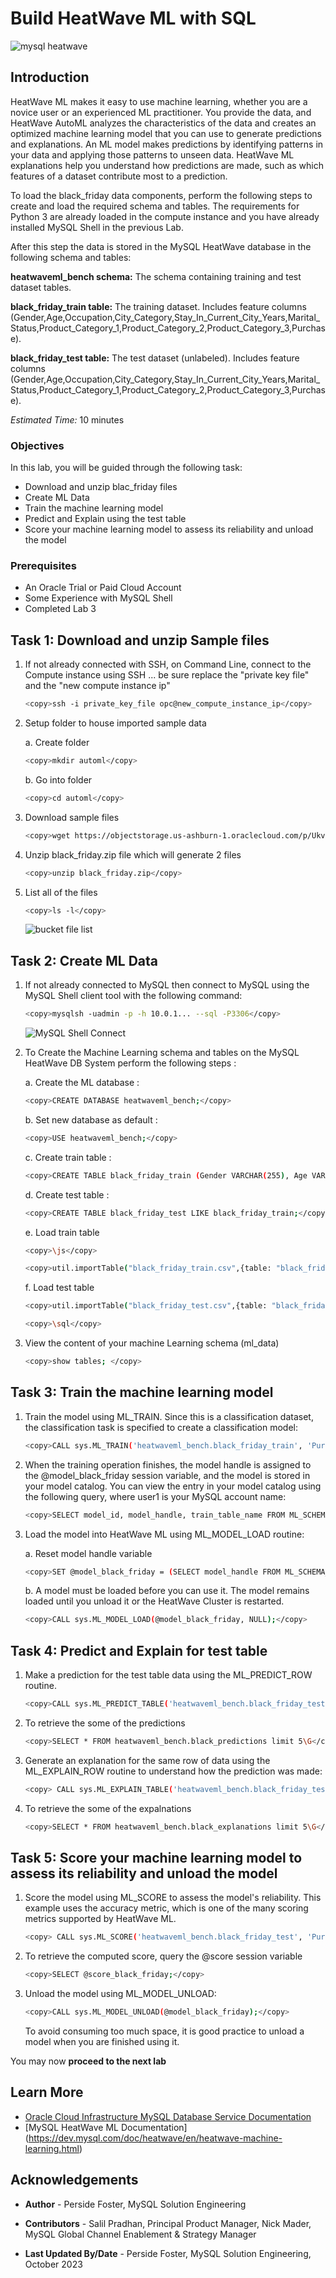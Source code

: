 # Build HeatWave ML with SQL

![mysql heatwave](./images/mysql-heatwave-logo.jpg "mysql heatwave")

## Introduction

HeatWave ML makes it easy to use machine learning, whether you are a novice user or an experienced ML practitioner. You provide the data, and HeatWave AutoML analyzes the characteristics of the data and creates an optimized machine learning model that you can use to generate predictions and explanations. An ML model makes predictions by identifying patterns in your data and applying those patterns to unseen data. HeatWave ML explanations help you understand how predictions are made, such as which features of a dataset contribute most to a prediction.

To load the black_friday data components, perform the following steps to create and load the required schema and tables. The requirements for Python 3 are already loaded in the compute instance and you have already installed MySQL Shell in the previous Lab.

After this step the data is stored in the MySQL HeatWave database in the following schema and tables:

**heatwaveml\_bench schema:** The schema containing training and test dataset tables.

**black\_friday\_train table:** The training dataset. Includes feature columns (Gender,Age,Occupation,City\_Category,Stay\_In\_Current\_City\_Years,Marital\_Status,Product\_Category\_1,Product\_Category\_2,Product\_Category\_3,Purchase).

**black\_friday\_test table:** The test dataset (unlabeled). Includes feature columns (Gender,Age,Occupation,City\_Category,Stay\_In\_Current\_City\_Years,Marital\_Status,Product\_Category\_1,Product\_Category\_2,Product\_Category\_3,Purchase).

_Estimated Time:_ 10 minutes

### Objectives

In this lab, you will be guided through the following task:

- Download and unzip blac_friday files
- Create ML Data
- Train the machine learning model
- Predict and Explain using the test table
- Score your machine learning model to assess its reliability and unload the model


### Prerequisites

- An Oracle Trial or Paid Cloud Account
- Some Experience with MySQL Shell
- Completed Lab 3

## Task 1: Download and unzip  Sample files

1. If not already connected with SSH, on Command Line, connect to the Compute instance using SSH ... be sure replace the  "private key file"  and the "new compute instance ip"

     ```bash
    <copy>ssh -i private_key_file opc@new_compute_instance_ip</copy>
     ```

2. Setup folder to house imported sample data

    a. Create folder

    ```bash
    <copy>mkdir automl</copy>
     ```

    b. Go into folder

    ```bash
    <copy>cd automl</copy>
     ```

3. Download sample files

    ```bash
    <copy>wget https://objectstorage.us-ashburn-1.oraclecloud.com/p/Ukv1g5qyvJK6asGvVoksGkUDIu8KaoVfmbhBzpmbRahXu7a2EmaVTJev2a-lHvUa/n/mysqlpm/b/mysql_customer_orders/o/black_friday.zip</copy>
     ```

4. Unzip black_friday.zip file which will generate 2 files

    ```bash
    <copy>unzip black_friday.zip</copy>
     ```

5. List all of the files

    ```bash
    <copy>ls -l</copy>
    ```

    ![bucket file list](./images/list_data_files.png "datafiles list")

## Task 2: Create ML Data

1. If not already connected to MySQL then connect to MySQL using the MySQL Shell client tool with the following command:

    ```bash
    <copy>mysqlsh -uadmin -p -h 10.0.1... --sql -P3306</copy>
    ```

    ![MySQL Shell Connect](./images/mysql-shell-login.png " mysql shell login")
2. To Create the Machine Learning schema and tables on the MySQL HeatWave DB System perform the following steps :

    a. Create the ML database :

    ```bash
    <copy>CREATE DATABASE heatwaveml_bench;</copy>
    ```

    b. Set new database as default :

    ```bash
    <copy>USE heatwaveml_bench;</copy>
    ```

    c. Create train table :

    ```bash
    <copy>CREATE TABLE black_friday_train (Gender VARCHAR(255), Age VARCHAR(255), Occupation VARCHAR(255), City_Category VARCHAR(255), Stay_In_Current_City_Years VARCHAR(255), Marital_Status VARCHAR(255), Product_Category_1 VARCHAR(255), Product_Category_2 VARCHAR(255), Product_Category_3 VARCHAR(255), Purchase FLOAT);</copy>
    ```

    d. Create test table :

    ```bash
    <copy>CREATE TABLE black_friday_test LIKE black_friday_train;</copy>
    ```

    e. Load train table

    ```bash
    <copy>\js</copy>
    ```

    ```bash
    <copy>util.importTable("black_friday_train.csv",{table: "black_friday_train", dialect: "csv-unix", skipRows:1})</copy>
    ```

    f. Load test table

    ```bash
    <copy>util.importTable("black_friday_test.csv",{table: "black_friday_test", dialect: "csv-unix", skipRows:1})</copy>
    ```

    ```bash
    <copy>\sql</copy>
    ```

3. View the content of  your machine Learning schema (ml_data)

    ```bash
    <copy>show tables; </copy>
    ```

## Task 3: Train the machine learning model

1. Train the model using ML_TRAIN. Since this is a classification dataset, the classification task is specified to create a classification model:

    ```bash
    <copy>CALL sys.ML_TRAIN('heatwaveml_bench.black_friday_train', 'Purchase', JSON_OBJECT('task', 'regression'), @model_black_friday);</copy>
    ```

2. When the training operation finishes, the model handle is assigned to the @model_black_friday session variable, and the model is stored in your model catalog. You can view the entry in your model catalog using the following query, where user1 is your MySQL account name:

    ```bash
    <copy>SELECT model_id, model_handle, train_table_name FROM ML_SCHEMA_admin.MODEL_CATALOG;</copy>
    ```

3. Load the model into HeatWave ML using ML\_MODEL\_LOAD routine:

    a.  Reset model handle variable

    ```bash
    <copy>SET @model_black_friday = (SELECT model_handle FROM ML_SCHEMA_admin.MODEL_CATALOG   ORDER BY model_id DESC LIMIT 1); </copy>
    ```

    b. A model must be loaded before you can use it. The model remains loaded until you unload it or the HeatWave Cluster is restarted.

    ```bash
    <copy>CALL sys.ML_MODEL_LOAD(@model_black_friday, NULL);</copy>
    ```

## Task 4: Predict and Explain for test table

1. Make a prediction for the test table  data using the ML\_PREDICT\_ROW routine.

    ```bash
    <copy>CALL sys.ML_PREDICT_TABLE('heatwaveml_bench.black_friday_test', @model_black_friday,'heatwaveml_bench.black_predictions',NULL);</copy>
    ```

2. To retrieve the some of the predictions

    ```bash
    <copy>SELECT * FROM heatwaveml_bench.black_predictions limit 5\G</copy>
    ```

3. Generate an explanation for the same row of data using the ML\_EXPLAIN\_ROW routine to understand how the prediction was made:

    ```bash
    <copy> CALL sys.ML_EXPLAIN_TABLE('heatwaveml_bench.black_friday_test', @model_black_friday, 'heatwaveml_bench.black_explanations', JSON_OBJECT('prediction_explainer', 'permutation_importance'));</copy>
    ```

4. To retrieve the some of the expalnations

    ```bash
    <copy>SELECT * FROM heatwaveml_bench.black_explanations limit 5\G</copy>
    ```

## Task 5: Score your machine learning model to assess its reliability and unload the model

1. Score the model using ML\_SCORE to assess the model's reliability. This example uses the accuracy metric, which is one of the many scoring metrics supported by HeatWave ML.

    ```bash
    <copy> CALL sys.ML_SCORE('heatwaveml_bench.black_friday_test', 'Purchase', @model_black_friday, 'r2', @score_black_friday, null);</copy>
    ```

2. To retrieve the computed score, query the @score session variable

    ```bash
    <copy>SELECT @score_black_friday;</copy>
    ```

3. Unload the model using ML\_MODEL\_UNLOAD:

    ```bash
    <copy>CALL sys.ML_MODEL_UNLOAD(@model_black_friday);</copy>
    ```

    To avoid consuming too much space, it is good practice to unload a model when you are finished using it.

You may now **proceed to the next lab**

## Learn More

- [Oracle Cloud Infrastructure MySQL Database Service Documentation ](https://docs.cloud.oracle.com/en-us/iaas/MySQL-database)
- [MySQL HeatWave ML Documentation] (https://dev.mysql.com/doc/heatwave/en/heatwave-machine-learning.html)

## Acknowledgements

- **Author** - Perside Foster, MySQL Solution Engineering

- **Contributors** - Salil Pradhan, Principal Product Manager,
Nick Mader, MySQL Global Channel Enablement & Strategy Manager
- **Last Updated By/Date** - Perside Foster, MySQL Solution Engineering, October 2023
